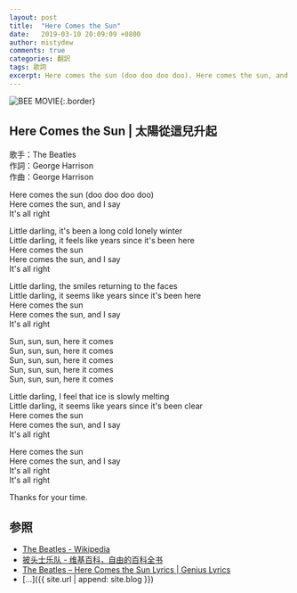 ```yaml
---
layout: post
title:  "Here Comes the Sun"
date:   2019-03-10 20:09:09 +0800
author: mistydew
comments: true
categories: 翻訳
tags: 歌詞
excerpt: Here comes the sun (doo doo doo doo). Here comes the sun, and I say. It's all right.
---
```

![BEE MOVIE](https://raw.githubusercontent.com/mistydew/misc/master/cover/BEE%20MOVIE.jpg){:.border}

## Here Comes the Sun | 太陽從這兒升起

歌手：The Beatles<br>
作詞：George Harrison<br>
作曲：George Harrison

Here comes the sun (doo doo doo doo)<br>
Here comes the sun, and I say<br>
It's all right

Little darling, it's been a long cold lonely winter<br>
Little darling, it feels like years since it's been here<br>
Here comes the sun<br>
Here comes the sun, and I say<br>
It's all right

Little darling, the smiles returning to the faces<br>
Little darling, it seems like years since it's been here<br>
Here comes the sun<br>
Here comes the sun, and I say<br>
It's all right

Sun, sun, sun, here it comes<br>
Sun, sun, sun, here it comes<br>
Sun, sun, sun, here it comes<br>
Sun, sun, sun, here it comes<br>
Sun, sun, sun, here it comes

Little darling, I feel that ice is slowly melting<br>
Little darling, it seems like years since it's been clear<br>
Here comes the sun<br>
Here comes the sun, and I say<br>
It's all right

Here comes the sun<br>
Here comes the sun, and I say<br>
It's all right<br>
It's all right

Thanks for your time.

## 参照
* [The Beatles - Wikipedia](https://en.wikipedia.org/wiki/The_Beatles)
* [披头士乐队 - 维基百科，自由的百科全书](https://zh.wikipedia.org/wiki/披頭四樂隊)
* [The Beatles – Here Comes the Sun Lyrics | Genius Lyrics](https://genius.com/The-beatles-here-comes-the-sun-lyrics)
* [...]({{ site.url | append: site.blog }})
